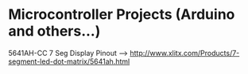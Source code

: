 # Microcontroller Projects (Arduino and others...)
5641AH-CC 7 Seg Display Pinout --> http://www.xlitx.com/Products/7-segment-led-dot-matrix/5641ah.html
